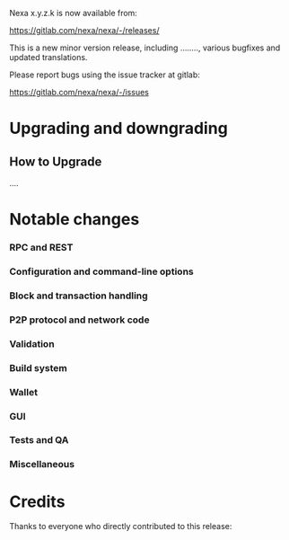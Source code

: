 Nexa x.y.z.k is now available from:

  <https://gitlab.com/nexa/nexa/-/releases/>

This is a new minor version release, including ........,
various bugfixes and updated translations.

Please report bugs using the issue tracker at gitlab:

  <https://gitlab.com/nexa/nexa/-/issues>

Upgrading and downgrading
=========================

How to Upgrade
--------------

....

Notable changes
===============


### RPC and REST

### Configuration and command-line options

### Block and transaction handling

### P2P protocol and network code

### Validation

### Build system

### Wallet

### GUI

### Tests and QA

### Miscellaneous

Credits
=======

Thanks to everyone who directly contributed to this release:



